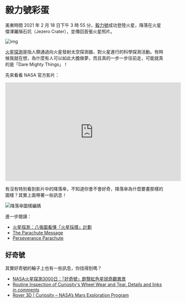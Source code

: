 # 毅力號彩蛋

美東時間 2021 年 2 月 18 日下午 3 時 55 分，[毅力號](https://zh.wikipedia.org/wiki/%E6%AF%85%E5%8A%9B%E5%8F%B7%E7%81%AB%E6%98%9F%E6%8E%A2%E6%B5%8B%E5%99%A8)成功登陸火星，降落在火星傑澤羅隕石坑（Jezero Crater），並傳回首張火星照片。

![img](https://i.imgur.com/2LJm3Wb.png)

[火星探測](https://zh.wikipedia.org/wiki/%E7%81%AB%E6%98%9F%E6%8E%A2%E6%B5%8B)是指人類通過向火星發射太空探測器，對火星進行的科學探測活動。有時候我就在想，為什麼有人可以如此大膽做夢，而且真的一步一步往前走，可能就真的是「Dare Mighty Things」！

先來看看 NASA 官方影片：



<iframe width="560" height="315" src="https://www.youtube.com/embed/4czjS9h4Fpg" frameborder="0" allow="accelerometer; autoplay; clipboard-write; encrypted-media; gyroscope; picture-in-picture" allowfullscreen></iframe>



有沒有特別看到影片中的降落傘，不知道你會不會好奇，降落傘為什麼要畫那樣的圖樣？其實上面帶著一些訊息！

![降落傘圖樣編碼](https://i.imgur.com/Qh22qZu.jpg)

進一步閱讀：

- [火星探測：八張圖看懂「火星採樣」計劃](https://www.bbc.com/zhongwen/trad/science-56113297)
- [The Parachute Message](https://github.com/tanyafish/parachute)
- [Perseverance Parachute](https://observablehq.com/@dmadisetti/perseverance-parachute)



## 好奇號

其實好奇號的輪子上也有一些訊息，你找得到嗎？

- [NASA火星探測3000日：「好奇號」飽覽紅色星球奇觀異景](https://www.bbc.com/zhongwen/trad/science-55632120)
- [Routine Inspection of Curiosity's Wheel Wear and Tear. Details and links in comments](https://www.reddit.com/r/curiosityrover/comments/5qtcyr/routine_inspection_of_curiositys_wheel_wear_and/)
- [Rover 3D | Curiosity – NASA’s Mars Exploration Program ](https://mars.nasa.gov/msl/rover-3d/)
